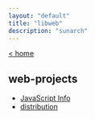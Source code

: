 ```yaml
---
layout: "default"
title: "libweb"
description: "sunarch"
---
```

<!--
This Source Code Form is subject to the terms of the Mozilla Public
License, v. 2.0. If a copy of the MPL was not distributed with this
file, You can obtain one at http://mozilla.org/MPL/2.0/.
-->

[< home](/)

## web-projects

- [JavaScript Info](js-info/js-info.md)
- [distribution](distribution/distribution.html)
